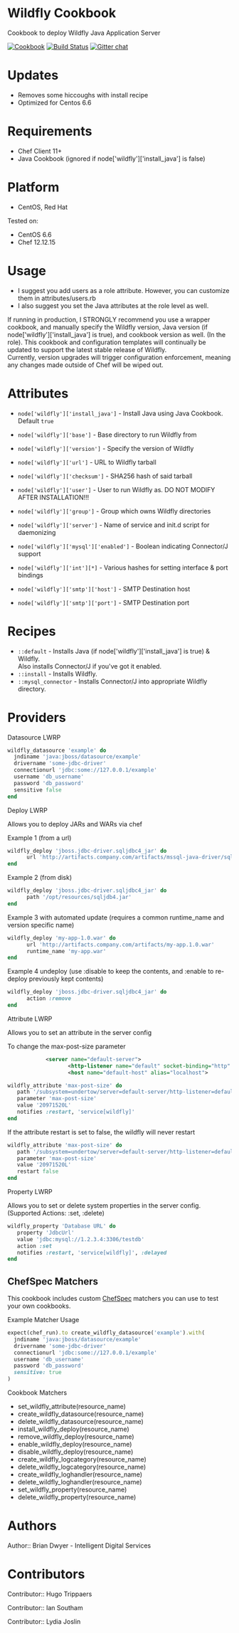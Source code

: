 # Wildfly Cookbook
Cookbook to deploy Wildfly Java Application Server


[![Cookbook](http://img.shields.io/cookbook/v/wildfly.svg)](https://github.com/bdwyertech/chef-wildfly)
[![Build Status](https://travis-ci.org/bdwyertech/chef-wildfly.svg)](https://travis-ci.org/bdwyertech/chef-wildfly)
[![Gitter chat](https://img.shields.io/badge/Gitter-bdwyertech%2Fwildfly-brightgreen.svg)](https://gitter.im/bdwyertech/chef-wildfly)

# Updates 
- Removes some hiccoughs with install recipe
- Optimized for Centos 6.6

# Requirements
- Chef Client 11+
- Java Cookbook (ignored if node['wildfly']['install_java'] is false)

# Platform
- CentOS, Red Hat

Tested on:
- CentOS 6.6
- Chef 12.12.15

# Usage
- I suggest you add users as a role attribute. However, you can customize them in attributes/users.rb
- I also suggest you set the Java attributes at the role level as well.


If running in production, I STRONGLY recommend you use a wrapper cookbook, and manually specify the Wildfly version, 
Java version (if node['wildfly']['install_java'] is true), and cookbook version as well.  (In the role).
This cookbook and configuration templates will continually be updated to support the latest stable release of Wildfly.  
Currently, version upgrades will trigger configuration enforcement, meaning any changes made outside of Chef will be wiped out.

# Attributes
* `node['wildfly']['install_java']` - Install Java using Java Cookbook.  Default `true`
* `node['wildfly']['base']` - Base directory to run Wildfly from

* `node['wildfly']['version']` - Specify the version of Wildfly
* `node['wildfly']['url']` - URL to Wildfly tarball
* `node['wildfly']['checksum']` - SHA256 hash of said tarball

* `node['wildfly']['user']` - User to run Wildfly as. DO NOT MODIFY AFTER INSTALLATION!!!
* `node['wildfly']['group']` - Group which owns Wildfly directories
* `node['wildfly']['server']` - Name of service and init.d script for daemonizing

* `node['wildfly']['mysql']['enabled']` - Boolean indicating Connector/J support

* `node['wildfly']['int'][*]` - Various hashes for setting interface & port bindings

* `node['wildfly']['smtp']['host']` - SMTP Destination host
* `node['wildfly']['smtp']['port']` - SMTP Destination port


# Recipes
* `::default` - Installs Java (if node['wildfly']['install_java'] is true) & Wildfly.  
Also installs Connector/J if you've got it enabled.
* `::install` - Installs Wildfly.
* `::mysql_connector` - Installs Connector/J into appropriate Wildfly directory.

# Providers

Datasource LWRP

```ruby
wildfly_datasource 'example' do
  jndiname 'java:jboss/datasource/example'
  drivername 'some-jdbc-driver'
  connectionurl 'jdbc:some://127.0.0.1/example'
  username 'db_username'
  password 'db_password'
  sensitive false  
end
```

Deploy LWRP

Allows you to deploy JARs and WARs via chef

Example 1 (from a url)
```ruby
wildfly_deploy 'jboss.jdbc-driver.sqljdbc4_jar' do
      url 'http://artifacts.company.com/artifacts/mssql-java-driver/sqljdbc4.jar'
end
```

Example 2 (from disk)
```ruby
wildfly_deploy 'jboss.jdbc-driver.sqljdbc4_jar' do
      path '/opt/resources/sqljdb4.jar'
end
```

Example 3 with automated update (requires a common runtime_name and version specific name)
```ruby
wildfly_deploy 'my-app-1.0.war' do
      url 'http://artifacts.company.com/artifacts/my-app.1.0.war'
      runtime_name 'my-app.war'
end
```

Example 4 undeploy (use :disable to keep the contents, and :enable to re-deploy previously kept contents)
```ruby
wildfly_deploy 'jboss.jdbc-driver.sqljdbc4_jar' do
      action :remove
end
```

Attribute LWRP

Allows you to set an attribute in the server config

To change the max-post-size parameter
```xml
            <server name="default-server">
			       <http-listener name="default" socket-binding="http" max-post-size="20971520"/>
				   <host name="default-host" alias="localhost">

```

```ruby
wildfly_attribute 'max-post-size' do
   path '/subsystem=undertow/server=default-server/http-listener=default'
   parameter 'max-post-size'
   value '20971520L'
   notifies :restart, 'service[wildfly]'
end
```

If the attribute restart is set to false, the wildfly will never restart

```ruby
wildfly_attribute 'max-post-size' do
   path '/subsystem=undertow/server=default-server/http-listener=default'
   parameter 'max-post-size'
   value '20971520L'
   restart false
end
```

Property LWRP

Allows you to set or delete system properties in the server config. (Supported Actions: :set, :delete)

```ruby
wildfly_property 'Database URL' do
   property 'JdbcUrl'
   value 'jdbc:mysql://1.2.3.4:3306/testdb'
   action :set
   notifies :restart, 'service[wildfly]', :delayed
end
```

## ChefSpec Matchers

This cookbook includes custom [ChefSpec](https://github.com/sethvargo/chefspec) matchers you can use to test 
your own cookbooks.

Example Matcher Usage

```ruby
expect(chef_run).to create_wildfly_datasource('example').with(
  jndiname 'java:jboss/datasource/example'
  drivername 'some-jdbc-driver'
  connectionurl 'jdbc:some://127.0.0.1/example'
  username 'db_username'
  password 'db_password'
  sensitive: true
)
```
      
Cookbook Matchers

* set_wildfly_attribute(resource_name)
* create_wildfly_datasource(resource_name)
* delete_wildfly_datasource(resource_name)
* install_wildfly_deploy(resource_name)
* remove_wildfly_deploy(resource_name)
* enable_wildfly_deploy(resource_name)
* disable_wildfly_deploy(resource_name)
* create_wildfly_logcategory(resource_name)
* delete_wildfly_logcategory(resource_name)
* create_wildfly_loghandler(resource_name)
* delete_wildfly_loghandler(resource_name)
* set_wildfly_property(resource_name)
* delete_wildfly_property(resource_name)

# Authors

Author:: Brian Dwyer - Intelligent Digital Services

# Contributors
Contributor:: Hugo Trippaers

Contributor:: Ian Southam

Contributor:: Lydia Joslin

